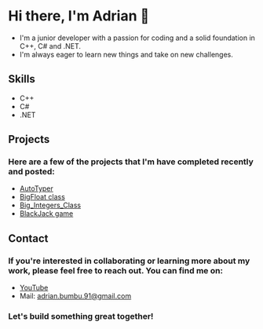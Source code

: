 # Hi there, I'm Adrian 👋
 - I'm a junior developer with a passion for coding and a solid foundation in C++, C# and .NET. <br>
 - I'm always eager to learn new things and take on new challenges.

## Skills
- C++
- C#
- .NET
## Projects
### Here are a few of the projects that I'm have completed recently and posted:

* [AutoTyper](https://github.com/boroboatza/AutoTyper)
* [BigFloat class](https://github.com/boroboatza/BigFloat)
* [Big_Integers_Class](https://github.com/boroboatza/Big_Integers_Class)
* [BlackJack game](https://github.com/boroboatza/BlackJack)<br>
## Contact
### If you're interested in collaborating or learning more about my work, please feel free to reach out. You can find me on:

* [YouTube](https://www.youtube.com/@datahub4326)
* Mail: adrian.bumbu.91@gmail.com <br>
### Let's build something great together!
